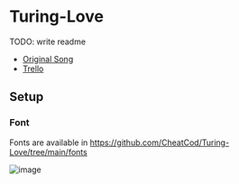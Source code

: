 # Turing-Love

TODO: write readme

* [Original Song](https://www.youtube.com/watch?v=L-MVk5I6wjo)
* [Trello](https://trello.com/kevinhuang107/boards)

## Setup

### Font
Fonts are available in https://github.com/CheatCod/Turing-Love/tree/main/fonts

![image](https://user-images.githubusercontent.com/44907675/117095407-4dcb3600-ad34-11eb-9f5a-9a913f4921b4.png)
